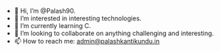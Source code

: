 - 👋 Hi, I’m @Palash90.
- 👀 I’m interested in interesting technologies.
- 🌱 I’m currently learning C.
- 💞️ I’m looking to collaborate on anything challenging and interesting.
- 📫 How to reach me: admin@palashkantikundu.in

<!---
Palash90/Palash90 is a ✨ special ✨ repository because its `README.md` (this file) appears on your GitHub profile.
You can click the Preview link to take a look at your changes.
--->
